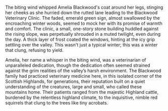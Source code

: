 The biting wind whipped Amelia Blackwood's coat around her legs, stinging her cheeks as she hurried down the rutted lane leading to the Blackwood Veterinary Clinic.  The faded, emerald green sign, almost swallowed by the encroaching winter woods, seemed to mock her with its promise of warmth and comfort.  The clinic, a small, one-story stone building huddled against the rising slope, was perpetually shrouded in a muted twilight, even during the day.  A thick layer of frost coated the windows, hinting at the icy grip settling over the valley.  This wasn't just a typical winter; this was a winter that clung, refusing to yield.

Amelia, her name a whisper in the biting wind, was a veterinarian of unparalleled dedication, though the dedication often seemed strained against the grim realities of the valley’s harsh environment.  The Blackwood family had practiced veterinary medicine here, in this isolated corner of the Scottish Highlands, for generations, their reputation built on a quiet understanding of the creatures, large and small, who called these mountains home.  Their patients ranged from the majestic Highland cattle, burdened by the relentless highland climate, to the inquisitive, nimble red squirrels that clung to the trees like tiny acrobats.
